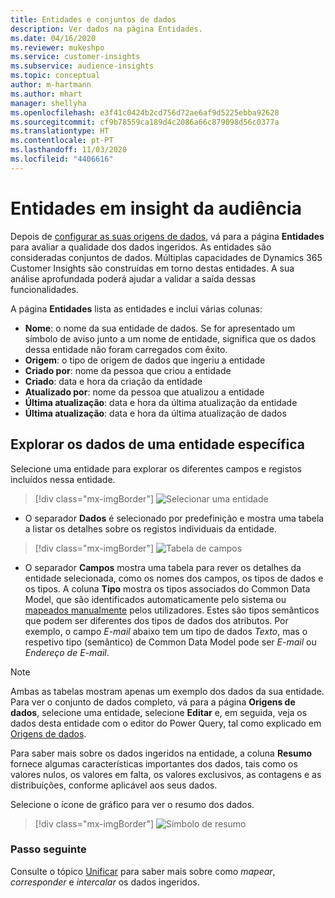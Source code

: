 ```yaml
---
title: Entidades e conjuntos de dados
description: Ver dados na página Entidades.
ms.date: 04/16/2020
ms.reviewer: mukeshpo
ms.service: customer-insights
ms.subservice: audience-insights
ms.topic: conceptual
author: m-hartmann
ms.author: mhart
manager: shellyha
ms.openlocfilehash: e3f41c0424b2cd756d72ae6af9d5225ebba92628
ms.sourcegitcommit: cf9b78559ca189d4c2086a66c879098d56c0377a
ms.translationtype: HT
ms.contentlocale: pt-PT
ms.lasthandoff: 11/03/2020
ms.locfileid: "4406616"
---
```

# <a name="entities-in-audience-insights"></a>Entidades em insight da audiência

Depois de [configurar as suas origens de dados](data-sources.md), vá para a página **Entidades** para avaliar a qualidade dos dados ingeridos. As entidades são consideradas conjuntos de dados. Múltiplas capacidades de Dynamics 365 Customer Insights são construídas em torno destas entidades. A sua análise aprofundada poderá ajudar a validar a saída dessas funcionalidades.

A página **Entidades** lista as entidades e inclui várias colunas:

- **Nome**: o nome da sua entidade de dados. Se for apresentado um símbolo de aviso junto a um nome de entidade, significa que os dados dessa entidade não foram carregados com êxito.
- **Origem**: o tipo de origem de dados que ingeriu a entidade
- **Criado por**: nome da pessoa que criou a entidade
- **Criado**: data e hora da criação da entidade
- **Atualizado por**: nome da pessoa que atualizou a entidade
- **Última atualização**: data e hora da última atualização da entidade
- **Última atualização**: data e hora da última atualização de dados

## <a name="exploring-a-specific-entitys-data"></a>Explorar os dados de uma entidade específica

Selecione uma entidade para explorar os diferentes campos e registos incluídos nessa entidade.

> [!div class="mx-imgBorder"]
> ![Selecionar uma entidade](media/data-manager-entities-data.png "Selecionar uma entidade")

- O separador **Dados** é selecionado por predefinição e mostra uma tabela a listar os detalhes sobre os registos individuais da entidade.

> [!div class="mx-imgBorder"]
> ![Tabela de campos](media/data-manager-entities-fields.PNG "Tabela de campos")

- O separador **Campos** mostra uma tabela para rever os detalhes da entidade selecionada, como os nomes dos campos, os tipos de dados e os tipos. A coluna **Tipo** mostra os tipos associados do Common Data Model, que são identificados automaticamente pelo sistema ou [mapeados manualmente](map-entities.md) pelos utilizadores. Estes são tipos semânticos que podem ser diferentes dos tipos de dados dos atributos. Por exemplo, o campo *E-mail* abaixo tem um tipo de dados *Texto*, mas o respetivo tipo (semântico) de Common Data Model pode ser *E-mail* ou *Endereço de E-mail*.

> [!NOTE]
> Ambas as tabelas mostram apenas um exemplo dos dados da sua entidade. Para ver o conjunto de dados completo, vá para a página **Origens de dados**, selecione uma entidade, selecione **Editar** e, em seguida, veja os dados desta entidade com o editor do Power Query, tal como explicado em [Origens de dados](data-sources.md).

Para saber mais sobre os dados ingeridos na entidade, a coluna **Resumo** fornece algumas características importantes dos dados, tais como os valores nulos, os valores em falta, os valores exclusivos, as contagens e as distribuições, conforme aplicável aos seus dados.

Selecione o ícone de gráfico para ver o resumo dos dados.

> [!div class="mx-imgBorder"]
> ![Símbolo de resumo](media/data-manager-entities-summary.png "Tabela de resumo de dados")

### <a name="next-step"></a>Passo seguinte

Consulte o tópico [Unificar](data-unification.md) para saber mais sobre como *mapear*, *corresponder* e *intercalar* os dados ingeridos.
